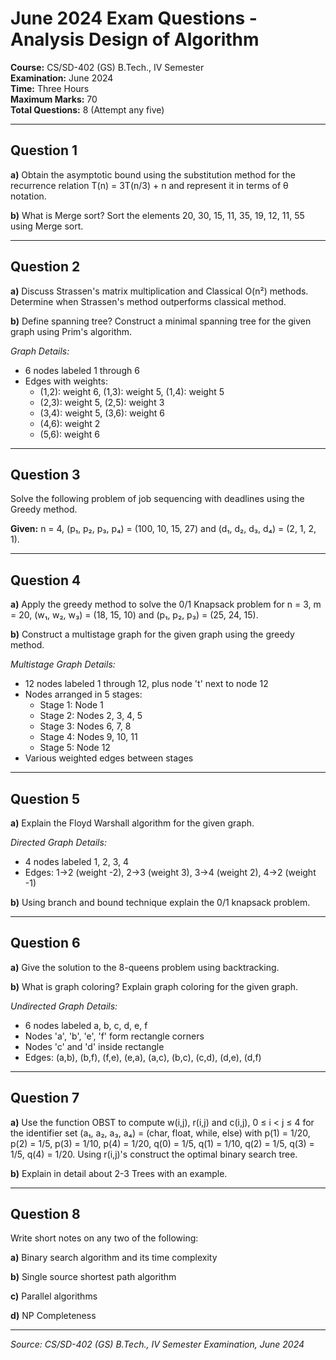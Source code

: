 # June 2024 Exam Questions - Analysis Design of Algorithm

**Course:** CS/SD-402 (GS) B.Tech., IV Semester  
**Examination:** June 2024  
**Time:** Three Hours  
**Maximum Marks:** 70  
**Total Questions:** 8 (Attempt any five)

---

## Question 1

**a)** Obtain the asymptotic bound using the substitution method for the recurrence relation T(n) = 3T(n/3) + n and represent it in terms of θ notation.

**b)** What is Merge sort? Sort the elements 20, 30, 15, 11, 35, 19, 12, 11, 55 using Merge sort.

---

## Question 2

**a)** Discuss Strassen's matrix multiplication and Classical O(n²) methods. Determine when Strassen's method outperforms classical method.

**b)** Define spanning tree? Construct a minimal spanning tree for the given graph using Prim's algorithm.

*Graph Details:*
- 6 nodes labeled 1 through 6
- Edges with weights:
  - (1,2): weight 6, (1,3): weight 5, (1,4): weight 5
  - (2,3): weight 5, (2,5): weight 3
  - (3,4): weight 5, (3,6): weight 6
  - (4,6): weight 2
  - (5,6): weight 6

---

## Question 3

Solve the following problem of job sequencing with deadlines using the Greedy method.

**Given:** n = 4, (p₁, p₂, p₃, p₄) = (100, 10, 15, 27) and (d₁, d₂, d₃, d₄) = (2, 1, 2, 1).

---

## Question 4

**a)** Apply the greedy method to solve the 0/1 Knapsack problem for n = 3, m = 20, (w₁, w₂, w₃) = (18, 15, 10) and (p₁, p₂, p₃) = (25, 24, 15).

**b)** Construct a multistage graph for the given graph using the greedy method.

*Multistage Graph Details:*
- 12 nodes labeled 1 through 12, plus node 't' next to node 12
- Nodes arranged in 5 stages:
  - Stage 1: Node 1
  - Stage 2: Nodes 2, 3, 4, 5
  - Stage 3: Nodes 6, 7, 8
  - Stage 4: Nodes 9, 10, 11
  - Stage 5: Node 12
- Various weighted edges between stages

---

## Question 5

**a)** Explain the Floyd Warshall algorithm for the given graph.

*Directed Graph Details:*
- 4 nodes labeled 1, 2, 3, 4
- Edges: 1→2 (weight -2), 2→3 (weight 3), 3→4 (weight 2), 4→2 (weight -1)

**b)** Using branch and bound technique explain the 0/1 knapsack problem.

---

## Question 6

**a)** Give the solution to the 8-queens problem using backtracking.

**b)** What is graph coloring? Explain graph coloring for the given graph.

*Undirected Graph Details:*
- 6 nodes labeled a, b, c, d, e, f
- Nodes 'a', 'b', 'e', 'f' form rectangle corners
- Nodes 'c' and 'd' inside rectangle
- Edges: (a,b), (b,f), (f,e), (e,a), (a,c), (b,c), (c,d), (d,e), (d,f)

---

## Question 7

**a)** Use the function OBST to compute w(i,j), r(i,j) and c(i,j), 0 ≤ i < j ≤ 4 for the identifier set (a₁, a₂, a₃, a₄) = (char, float, while, else) with p(1) = 1/20, p(2) = 1/5, p(3) = 1/10, p(4) = 1/20, q(0) = 1/5, q(1) = 1/10, q(2) = 1/5, q(3) = 1/5, q(4) = 1/20. Using r(i,j)'s construct the optimal binary search tree.

**b)** Explain in detail about 2-3 Trees with an example.

---

## Question 8

Write short notes on any two of the following:

**a)** Binary search algorithm and its time complexity

**b)** Single source shortest path algorithm

**c)** Parallel algorithms

**d)** NP Completeness

---

*Source: CS/SD-402 (GS) B.Tech., IV Semester Examination, June 2024* 